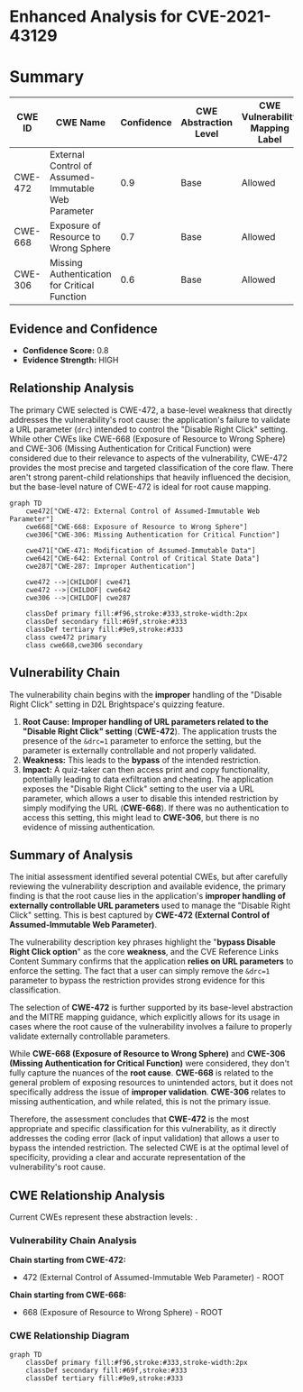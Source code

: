# Enhanced Analysis for CVE-2021-43129

# Summary
| CWE ID | CWE Name | Confidence | CWE Abstraction Level | CWE Vulnerability Mapping Label | CWE-Vulnerability Mapping Notes |
|---|---|---|---|---|---|
| CWE-472 | External Control of Assumed-Immutable Web Parameter | 0.9 | Base | Allowed | Primary CWE |
| CWE-668 | Exposure of Resource to Wrong Sphere | 0.7 | Base | Allowed | Secondary Candidate |
| CWE-306 | Missing Authentication for Critical Function | 0.6 | Base | Allowed | Secondary Candidate |

## Evidence and Confidence

*   **Confidence Score:** 0.8
*   **Evidence Strength:** HIGH

## Relationship Analysis
The primary CWE selected is CWE-472, a base-level weakness that directly addresses the vulnerability's root cause: the application's failure to validate a URL parameter (`drc`) intended to control the "Disable Right Click" setting. While other CWEs like CWE-668 (Exposure of Resource to Wrong Sphere) and CWE-306 (Missing Authentication for Critical Function) were considered due to their relevance to aspects of the vulnerability, CWE-472 provides the most precise and targeted classification of the core flaw. There aren't strong parent-child relationships that heavily influenced the decision, but the base-level nature of CWE-472 is ideal for root cause mapping.

```mermaid
graph TD
    cwe472["CWE-472: External Control of Assumed-Immutable Web Parameter"]
    cwe668["CWE-668: Exposure of Resource to Wrong Sphere"]
    cwe306["CWE-306: Missing Authentication for Critical Function"]
    
    cwe471["CWE-471: Modification of Assumed-Immutable Data"]
    cwe642["CWE-642: External Control of Critical State Data"]
    cwe287["CWE-287: Improper Authentication"]

    cwe472 -->|CHILDOF| cwe471
    cwe472 -->|CHILDOF| cwe642
    cwe306 -->|CHILDOF| cwe287

    classDef primary fill:#f96,stroke:#333,stroke-width:2px
    classDef secondary fill:#69f,stroke:#333
    classDef tertiary fill:#9e9,stroke:#333
    class cwe472 primary
    class cwe668,cwe306 secondary
```

## Vulnerability Chain
The vulnerability chain begins with the **improper** handling of the "Disable Right Click" setting in D2L Brightspace's quizzing feature.

1.  **Root Cause:** **Improper handling of URL parameters related to the "Disable Right Click" setting** (**CWE-472**). The application trusts the presence of the `&drc=1` parameter to enforce the setting, but the parameter is externally controllable and not properly validated.
2.  **Weakness:** This leads to the **bypass** of the intended restriction.
3.  **Impact:** A quiz-taker can then access print and copy functionality, potentially leading to data exfiltration and cheating. The application exposes the "Disable Right Click" setting to the user via a URL parameter, which allows a user to disable this intended restriction by simply modifying the URL (**CWE-668**). If there was no authentication to access this setting, this might lead to **CWE-306**, but there is no evidence of missing authentication.

## Summary of Analysis
The initial assessment identified several potential CWEs, but after carefully reviewing the vulnerability description and available evidence, the primary finding is that the root cause lies in the application's **improper handling of externally controllable URL parameters** used to manage the "Disable Right Click" setting. This is best captured by **CWE-472 (External Control of Assumed-Immutable Web Parameter)**.

The vulnerability description key phrases highlight the "**bypass Disable Right Click option**" as the core **weakness**, and the CVE Reference Links Content Summary confirms that the application **relies on URL parameters** to enforce the setting. The fact that a user can simply remove the `&drc=1` parameter to bypass the restriction provides strong evidence for this classification.

The selection of **CWE-472** is further supported by its base-level abstraction and the MITRE mapping guidance, which explicitly allows for its usage in cases where the root cause of the vulnerability involves a failure to properly validate externally controllable parameters.

While **CWE-668 (Exposure of Resource to Wrong Sphere)** and **CWE-306 (Missing Authentication for Critical Function)** were considered, they don't fully capture the nuances of the **root cause**. **CWE-668** is related to the general problem of exposing resources to unintended actors, but it does not specifically address the issue of **improper validation**. **CWE-306** relates to missing authentication, and while related, this is not the primary issue.

Therefore, the assessment concludes that **CWE-472** is the most appropriate and specific classification for this vulnerability, as it directly addresses the coding error (lack of input validation) that allows a user to bypass the intended restriction. The selected CWE is at the optimal level of specificity, providing a clear and accurate representation of the vulnerability's root cause.


## CWE Relationship Analysis

Current CWEs represent these abstraction levels: .


### Vulnerability Chain Analysis

**Chain starting from CWE-472:**
- 472 (External Control of Assumed-Immutable Web Parameter) - ROOT


**Chain starting from CWE-668:**
- 668 (Exposure of Resource to Wrong Sphere) - ROOT



### CWE Relationship Diagram

```mermaid
graph TD
    classDef primary fill:#f96,stroke:#333,stroke-width:2px
    classDef secondary fill:#69f,stroke:#333
    classDef tertiary fill:#9e9,stroke:#333
```